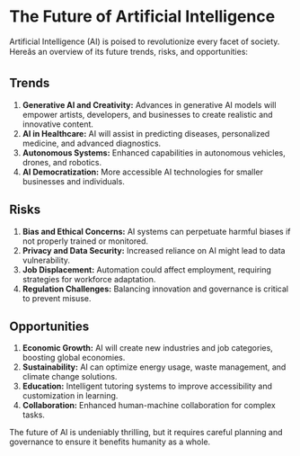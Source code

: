 # The Future of Artificial Intelligence

Artificial Intelligence (AI) is poised to revolutionize every facet of society. Hereâs an overview of its future trends, risks, and opportunities:

## Trends
1. **Generative AI and Creativity:** Advances in generative AI models will empower artists, developers, and businesses to create realistic and innovative content.
2. **AI in Healthcare:** AI will assist in predicting diseases, personalized medicine, and advanced diagnostics.
3. **Autonomous Systems:** Enhanced capabilities in autonomous vehicles, drones, and robotics.
4. **AI Democratization:** More accessible AI technologies for smaller businesses and individuals.

## Risks
1. **Bias and Ethical Concerns:** AI systems can perpetuate harmful biases if not properly trained or monitored.
2. **Privacy and Data Security:** Increased reliance on AI might lead to data vulnerability.
3. **Job Displacement:** Automation could affect employment, requiring strategies for workforce adaptation.
4. **Regulation Challenges:** Balancing innovation and governance is critical to prevent misuse.

## Opportunities
1. **Economic Growth:** AI will create new industries and job categories, boosting global economies.
2. **Sustainability:** AI can optimize energy usage, waste management, and climate change solutions.
3. **Education:** Intelligent tutoring systems to improve accessibility and customization in learning.
4. **Collaboration:** Enhanced human-machine collaboration for complex tasks.

The future of AI is undeniably thrilling, but it requires careful planning and governance to ensure it benefits humanity as a whole.